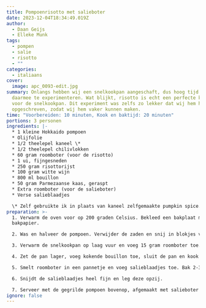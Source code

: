 ```yaml
---
title: Pompoenrisotto met salieboter
date: 2023-12-04T18:34:49.019Z
author:
  - Daan Geijs
  - Elleke Munk
tags:
  - pompen
  - salie
  - risotto
  - ""
categories:
  - italiaans
cover:
  image: apc_0093-edit.jpg
summary: Onlangs hebben wij een snelkookpan aangeschaft, dus hoog tijd om
  daarmee te experimenteren. Wat blijkt, risotto is echt een perfecte kandidaat
  voor de snelkookpan. Dit experiment was zelfs zo lekker dat wij hem hebben
  opgeschreven, zodat wij hem vaker kunnen maken.
time: "Voorbereiden: 10 minuten, Kook en baktijd: 20 minuten"
portions: 3 personen
ingredients: |-
  * 1 kleine Hokkaido pompoen
  * Olijfolie
  * 1/2 theelepel kaneel \*
  * 1/2 theelepel chilivlokken
  * 60 gram roomboter (voor de risotto)
  * 1 ui, fijngesneden
  * 250 gram risottorijst
  * 100 gram witte wijn
  * 800 ml bouillon
  * 50 gram Parmezaanse kaas, geraspt
  * Extra roomboter (voor de salieboter)
  * Verse salieblaadjes

  \* Zelf gebruikte ik in plaats van kaneel zelfgemaakte pumpkin spice.
preparation: >-
  1. Verwarm de oven voor op 200 graden Celsius. Bekleed een bakplaat met
  bakpapier.

  2. Was en halveer de pompoen. Verwijder de zaden en snij in blokjes van 1 cm. Leg de pompoen op de bakplaat en besprenkel met olijfolie, kaneel en chilivlokken. Grill de pompoen 15-20 minuten in de oven tot deze zacht is. Het is niet nodig om de pompoen te schillen. 

  3. Verwarm de snelkookpan op laag vuur en voeg 15 gram roomboter toe. Fruit de ui zachtjes, voeg de risottorijst toe en bak tot glazig. Blus af met witte wijn en roer goed. Zorg dat alle wijn verdampt is. 

  4. Zet de pan lager, voeg kokende bouillon toe, sluit de pan en kook 7 minuten op hoge druk. Laat daarna de druk afnemen, roer de risotto door en voeg Parmezaanse kaas toe. Pas de consistentie aan met bouillon indien nodig. 

  5. Smelt roomboter in een pannetje en voeg salieblaadjes toe. Bak 2-3 minuten zonder te verbranden en haal de salie uit de boter.

  6. Snijdt de salieblaadjes heel fijn en leg deze opzij. 

  7. Serveer met de gegrilde pompoen bovenop, afgemaakt met salieboter en fijngesneden salie. 
ignore: false
---
```

